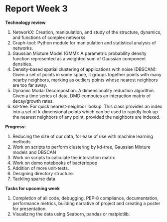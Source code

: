 # Report Week 3

<b> Technology review </b>
<ol>
<li>    NetworkX: Creation, manipulation, and study of the structure, dynamics, and functions of complex networks.
<li>    Graph-tool: Python module for manipulation and statistical analysis of networks.
<li>    Gaussian Mixture Model (GMM): A parametric probability density function represented as a weighted sum of Gaussian component densities.
<li>    Density-based spatial clustering of applications with noise (DBSCAN): Given a set of points in some space, it groups together points with many nearby neighbors, marking as outliers points whose nearest neighbors are too far away.
<li>    Dynamic Modal Decompostion: A dimensionality reduction algorithm. Given a time series of data, DMD computes an interaction matrix of decay/growth rates.
<li>    kd-tree: For quick nearest-neighbor lookup. This class provides an index into a set of k-dimensional points which can be used to rapidly look up the nearest neighbors of any point, provided the neighbors are indexed.
</ol>

<b> Progress: </b>
<ol>
<li>    Reducing the size of our data, for ease of use with machine learning methods
<li>    Work on scripts to perform clustering by kd-tree, Gaussian Mixture models and DBSCAN 
<li>    Work on scripts to calculate the interaction matrix
<li>    Work on demo notebooks of bacteriopop
<li>    Addition of more unit-tests.
<li>    Designing directory structure.
<li>    Tackling sparse data
</ol>

<b> Tasks for upcoming week </b>
<ol>
<li>  Completion of all code, debugging, PEP-8 compliance, documentation, performance metrics, building narrative of project and creating a poster for presentation.
<li>  Visualizing the data using Seaborn, pandas or matplotlib. 
</ol>
